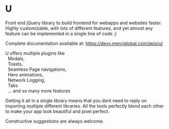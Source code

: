 # U
Front end jQuery library to build frontend for webapps and websites faster.
Highly customizable, with lots of different features, and yet almost any feature can be implemented in a single line of code ;)

Complete documentation available at: https://devx.merciglobal.com/apis/u/


U offers multiple plugins like 
      <br> &nbsp; Modals,
      <br> &nbsp; Toasts,
      <br> &nbsp; Seamless Page navigations, 
      <br> &nbsp; Hero animations,
      <br> &nbsp; Network Logging,
      <br> &nbsp; Tabs 
      <br> &nbsp; ... and so many more features
      

Getting it all in a single library means that you dont need to reply on importing multiple different libraries. All the tools perfectly blend each other to make your app look beautiful and pixel perfect.


Constructive suggestions are always welcome.
